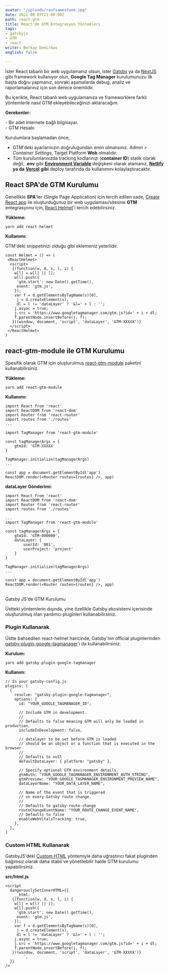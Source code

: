 ```yaml
---
avatar: "/uploads/raufsamestone.jpg"
date: 2021-08-07T21:00:00Z
path: react-gtm
title: React'de GTM Entegrasyon Yöntemleri
tags:
- gatsbyjs
- GTM
- react
writer: Berkay Demirbas
english: false

---
```

İster React tabanlı bir web uygulamanız olsun, ister [Gatsby](https://www.gatsbyjs.com/) ya da [NextJS](https://nextjs.org/) gibi framework kullanıyor olun, **Google Tag Manager** kurulumunuzu ilk başta doğru yapmanız, sonraki aşamalarda debug, analiz ve raporlamalarınız için son derece önemlidir.

Bu içerikte, React tabanlı web uygulamanıza ve frameworklere farklı yöntemlerle nasıl GTM ekleyebileceğinizi aktaracağım.

**Gerekenler:**

\- Bir adet internete bağlı bilgisayar.  
\- GTM Hesabı

Kurulumlara başlamadan önce,

* GTM'deki ayarlarınızın doğruluğundan emin olmalısınız. _Admin > Container Settings_, Target Platform **Web** olmalıdır.
* Tüm kurulumlarınızda tracking kodlarınızı (**container ID**) statik olarak değil, .**env** gibi [**Environment Variable**](https://en.wikipedia.org/wiki/Environment_variable) değişkeni olarak atamanız, [**Netlify**](https://docs.netlify.com/configure-builds/environment-variables/) **ya da** [**Vercel**](https://vercel.com/docs/environment-variables) **gibi** deploy tarafında da kullanımını kolaylaştıracaktır.

## React SPA'de GTM Kurulumu

Genellikle **SPA**'ler (Single Page Application) için tercih edilen sade, [Create React app](https://create-react-app.dev/ "Create React App") ile oluşturduğunuz bir web uygulaması/sitesine **GTM** entegrasyonu için, [React Helmet](https://www.npmjs.com/package/react-helmet "React Helmet")'i tercih edebilirsiniz.

**Yükleme:**

    yarn add react-helmet

**Kullanımı:**

GTM'deki snippetinizi olduğu gibi eklemeniz yeterlidir.

    const Helmet = () => (
     <ReactHelmet>
      <script>
       {(function(w, d, s, l, i) {
        w[l] = w[l] || [];
        w[l].push({
         'gtm.start': new Date().getTime(),
         event: 'gtm.js',
        });
        var f = d.getElementsByTagName(s)[0],
         j = d.createElement(s),
         dl = l != 'dataLayer' ? '&l=' + l : '';
        j.async = true;
        j.src = 'https://www.googletagmanager.com/gtm.js?id=' + i + dl;
        f.parentNode.insertBefore(j, f);
       })(window, document, 'script', 'dataLayer', 'GTM-XXXXX')}
      </script>
     </ReactHelmet>
    )

## react-gtm-module ile GTM Kurulumu

Spesifik olarak GTM için oluşturulmuş [react-gtm-module](https://yarnpkg.com/package/react-gtm-module) paketini kullanabilirsiniz.

**Yükleme:**

    yarn add react-gtm-module

**Kullanımı:**

    import React from 'react'
    import ReactDOM from 'react-dom'
    import Router from 'react-router'
    import routes from './routes'
    ...
    
    import TagManager from 'react-gtm-module'
    
    const tagManagerArgs = {
        gtmId: 'GTM-XXXXX'
    }
    
    TagManager.initialize(tagManagerArgs)
    ...
    
    const app = document.getElementById('app')
    ReactDOM.render(<Router routes={routes} />, app)

**dataLayer Gönderimi:**

    import React from 'react'
    import ReactDOM from 'react-dom'
    import Router from 'react-router'
    import routes from './routes'
    
    ...
    import TagManager from 'react-gtm-module'
    
    const tagManagerArgs = {
        gtmId: 'GTM-000000',
        dataLayer: {
            userId: '001',
            userProject: 'project'
        }
    }
    
    TagManager.initialize(tagManagerArgs)
    ...
    
    const app = document.getElementById('app')
    ReactDOM.render(<Router routes={routes} />, app)

##   
  
Gatsby JS'de GTM Kurulumu

Üstteki yöntemlerin dışında, yine özellikle Gatsby ekosistemi içerisinde oluşturulmuş olan yardımcı pluginleri kullanabilirsiniz. 

### Plugin Kullanarak

Üstte bahsedilen react-helmet haricinde, Gatsby'nin official pluginlerinden [gatsby-plugin-google-tagmanager](https://www.gatsbyjs.com/plugins/gatsby-plugin-google-tagmanager/)'ı da kullanabilirsiniz.

**Kurulum:** 

    yarn add gatsby-plugin-google-tagmanager

**Kullanım:** 

    // In your gatsby-config.js
    plugins: [
      {
        resolve: "gatsby-plugin-google-tagmanager",
        options: {
          id: "YOUR_GOOGLE_TAGMANAGER_ID",
    
          // Include GTM in development.
          //
          // Defaults to false meaning GTM will only be loaded in production.
          includeInDevelopment: false,
    
          // datalayer to be set before GTM is loaded
          // should be an object or a function that is executed in the browser
          //
          // Defaults to null
          defaultDataLayer: { platform: "gatsby" },
    
          // Specify optional GTM environment details.
          gtmAuth: "YOUR_GOOGLE_TAGMANAGER_ENVIRONMENT_AUTH_STRING",
          gtmPreview: "YOUR_GOOGLE_TAGMANAGER_ENVIRONMENT_PREVIEW_NAME",
          dataLayerName: "YOUR_DATA_LAYER_NAME",
    
          // Name of the event that is triggered
          // on every Gatsby route change.
          //
          // Defaults to gatsby-route-change
          routeChangeEventName: "YOUR_ROUTE_CHANGE_EVENT_NAME",
          // Defaults to false
          enableWebVitalsTracking: true,
        },
      },
    ]

### Custom HTML Kullanarak

GatsbyJS'deki [Custom HTML](https://www.gatsbyjs.com/docs/custom-html/#adding-custom-javascript) yöntemiyle daha uğraştırıcı fakat pluginden bağımsız olarak daha stabil ve yönetilebilir halde GTM kurulumu yapabilirsiniz. 

**src/html.js**

    <script
      dangerouslySetInnerHTML={{
        __html: `
       {(function(w, d, s, l, i) {
        w[l] = w[l] || [];
        w[l].push({
         'gtm.start': new Date().getTime(),
         event: 'gtm.js',
        });
        var f = d.getElementsByTagName(s)[0],
         j = d.createElement(s),
         dl = l != 'dataLayer' ? '&l=' + l : '';
        j.async = true;
        j.src = 'https://www.googletagmanager.com/gtm.js?id=' + i + dl;
        f.parentNode.insertBefore(j, f);
       })(window, document, 'script', 'dataLayer', 'GTM-XXXXX')}
            `,
      }}
    />